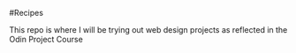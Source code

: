 #Recipes

This repo is where I will be trying out web design projects
as reflected in the Odin Project Course